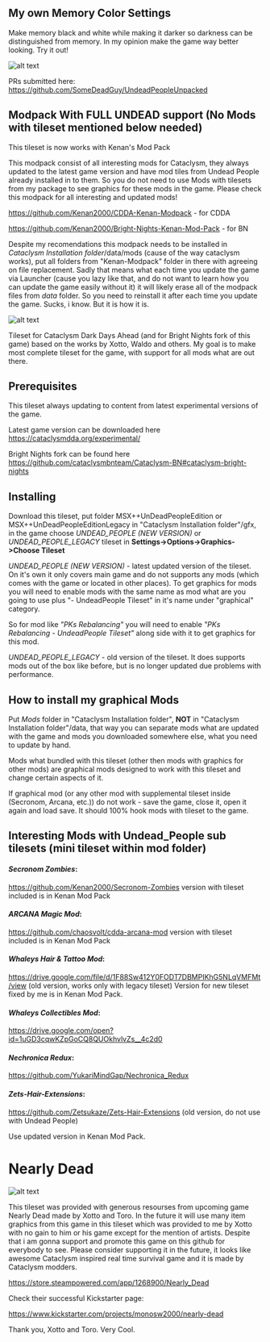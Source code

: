 ## My own Memory Color Settings
Make memory black and white while making it darker so darkness can be distinguished from memory. In my opinion make the game way better looking. Try it out!

![alt text](https://i.imgur.com/mp2c27G.png)

PRs submitted here:
https://github.com/SomeDeadGuy/UndeadPeopleUnpacked
## Modpack With FULL UNDEAD support (No Mods with tileset mentioned below needed)
This tileset is now works with Kenan's Mod Pack 

This modpack consist of all interesting mods for Cataclysm, they always updated to the latest game version and have mod tiles from Undead People already installed in to them. So you do not need to use Mods with tilesets from my package to see graphics for these mods in the game. Please check this modpack for all interesting and updated mods!


https://github.com/Kenan2000/CDDA-Kenan-Modpack - for CDDA 


https://github.com/Kenan2000/Bright-Nights-Kenan-Mod-Pack - for BN


Despite my recomendations this modpack needs to be installed in *Cataclysm Installation folder*/data/mods (cause of the way cataclysm works), put all folders from "Kenan-Modpack" folder in there with agreeing on file replacement. Sadly that means what each time you update the game via Launcher (cause you lazy like that, and do not want to learn how you can update the game easily without it) it will likely erase all of the modpack files from *data* folder. So you need to reinstall it after each time you update the game. Sucks, i know. But it is how it is.


![alt text](https://i.imgur.com/BFQzWtC.png)

Tileset for Cataclysm Dark Days Ahead (and for Bright Nights fork of this game) based on the works by Xotto, Waldo and others. My goal is to make most complete tileset for the game, with support for all mods what are out there.


## Prerequisites

This tileset always updating to content from latest experimental versions of the game.

Latest game version can be downloaded here https://cataclysmdda.org/experimental/

Bright Nights fork can be found here https://github.com/cataclysmbnteam/Cataclysm-BN#cataclysm-bright-nights


## Installing

Download this tileset, put folder MSX++UnDeadPeopleEdition or MSX++UnDeadPeopleEditionLegacy in "Cataclysm Installation folder"/gfx, in the game choose *UNDEAD_PEOPLE (NEW VERSION)* or *UNDEAD_PEOPLE_LEGACY* tileset in **Settings->Options->Graphics->Choose Tileset**

*UNDEAD_PEOPLE (NEW VERSION)* - latest updated version of the tileset. On it's own it only covers main game and do not supports any mods (which comes with the game or located in other places). To get graphics for mods you will need to enable mods with the same name as mod what are you going to use plus "- UndeadPeople Tileset" in it's name under "graphical" category.

So for mod like *"PKs Rebalancing"* you will need to enable *"PKs Rebalancing - UndeadPeople Tileset"* along side with it to get graphics for this mod.

*UNDEAD_PEOPLE_LEGACY* - old version of the tileset. It does supports mods out of the box like before, but is no longer updated due problems with performance.


## How to install my graphical Mods
Put *Mods* folder in "Cataclysm Installation folder", **NOT**  in "Cataclysm Installation folder"/data, that way you can separate mods what are updated with the game and mods you downloaded somewhere else, what you need to update by hand.

Mods what bundled with this tileset (other then mods with graphics for other mods) are graphical mods designed to work with this tileset and change certain aspects of it.

If graphical mod (or any other mod with supplemental tileset inside (Secronom, Arcana, etc.)) do not work - save the game, close it, open it again and load save. It should 100% hook mods with tileset to the game.

## Interesting Mods with Undead_People sub tilesets (mini tileset within mod folder)

#### *Secronom Zombies*:
https://github.com/Kenan2000/Secronom-Zombies
version with tileset included is in Kenan Mod Pack

#### *ARCANA Magic Mod*:
https://github.com/chaosvolt/cdda-arcana-mod
version with tileset included is in Kenan Mod Pack

#### *Whaleys Hair & Tattoo Mod*:
https://drive.google.com/file/d/1F88Sw412Y0FODT7DBMPIKhG5NLqVMFMt/view (old version, works only with legacy tileset)
Version for new tileset fixed by me is in Kenan Mod Pack.

#### *Whaleys Collectibles Mod*:
https://drive.google.com/open?id=1uGD3cqwKZpGoCQ8QUOkhvlvZs__4c2d0

#### *Nechronica Redux*:
https://github.com/YukariMindGap/Nechronica_Redux

#### *Zets-Hair-Extensions*:
https://github.com/Zetsukaze/Zets-Hair-Extensions (old version, do not use with Undead People)

Use updated version in Kenan Mod Pack.

# Nearly Dead

![alt text](https://steamcdn-a.akamaihd.net/steam/apps/1268900/header.jpg)

This tileset was provided with generous resourses from upcoming game Nearly Dead made by Xotto and Toro. In the future it will use many item graphics from this game in this tileset which was provided to me by Xotto with no gain to him or his game except for the mention of artists. Despite that i am gonna support and promote this game on this github for everybody to see. Please consider supporting it in the future, it looks like awesome Cataclysm inspired real time survival game and it is made by Cataclysm modders.

https://store.steampowered.com/app/1268900/Nearly_Dead

Check their successful Kickstarter page:

https://www.kickstarter.com/projects/monosw2000/nearly-dead





Thank you, Xotto and Toro. Very Cool.
